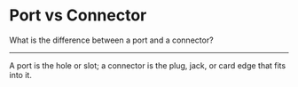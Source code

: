 # Port vs Connector

What is the difference between a port and a connector?

---

A port is the hole or slot; a connector is the plug, jack, or card edge that fits into it.